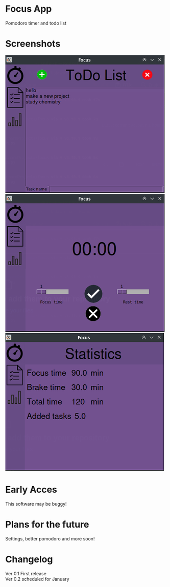 # Focus App
Pomodoro timer and todo list

# Screenshots
![](Screenshot_99.png)
<br>
![](Screenshot_100.png)
<br>
![](Screenshot_101.png)

# Early Acces
This software may be buggy!

# Plans for the future
Settings, better pomodoro and more soon!

# Changelog
Ver 0.1
First release
<br>
Ver 0.2 scheduled for January

